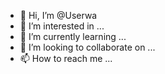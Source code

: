 - 👋 Hi, I’m @Userwa
- 👀 I’m interested in ...
- 🌱 I’m currently learning ...
- 💞️ I’m looking to collaborate on ...
- 📫 How to reach me ...

<!---
Userwa/Userwa is a ✨ special ✨ repository because its `README.md` (this file) appears on your GitHub profile.
You can click the Preview link to take a look at your changes.
--->
